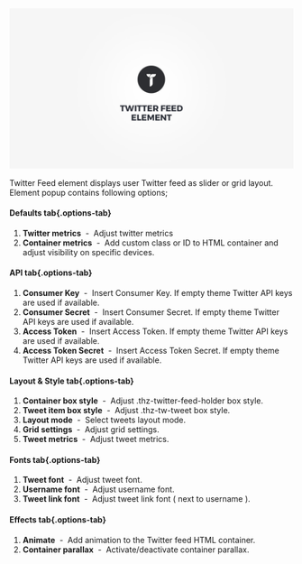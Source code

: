 <div class="thz-doc-image max">
<a class="thz-lightbox mfp-iframe" href="https://vimeo.com/302181969" data-mfp-title="Creatus WordPress Twitter Feed Element" data-modal-size="large">
	<img src="../../docs-media/splash-twitter-feed-element.jpg" alt="Creatus WordPress Theme Twitter Feed Element" />
</a>
</div>

Twitter Feed element displays user Twitter feed as slider or grid layout. Element popup contains following options;

#### Defaults tab{.options-tab}
1. __Twitter metrics__ &nbsp;-&nbsp; Adjust twitter metrics 
1. __Container metrics__ &nbsp;-&nbsp; Add custom class or ID to HTML container and adjust visibility on specific devices.

#### API tab{.options-tab}
1. __Consumer Key__ &nbsp;-&nbsp; Insert Consumer Key. If empty theme Twitter API keys are used if available.
1. __Consumer Secret__ &nbsp;-&nbsp; Insert Consumer Secret. If empty theme Twitter API keys are used if available.
1. __Access Token__ &nbsp;-&nbsp; Insert Access Token. If empty theme Twitter API keys are used if available.
1. __Access Token Secret__ &nbsp;-&nbsp; Insert Access Token Secret. If empty theme Twitter API keys are used if available.

#### Layout & Style tab{.options-tab}
1. __Container box style__ &nbsp;-&nbsp; Adjust .thz-twitter-feed-holder box style.
1. __Tweet item box style__ &nbsp;-&nbsp; Adjust .thz-tw-tweet box style.
1. __Layout mode__ &nbsp;-&nbsp; Select tweets layout mode.
1. __Grid settings__ &nbsp;-&nbsp; Adjust grid settings.
1. __Tweet metrics__ &nbsp;-&nbsp; Adjust tweet metrics.

#### Fonts tab{.options-tab}
1. __Tweet font__ &nbsp;-&nbsp; Adjust tweet font.
1. __Username font__ &nbsp;-&nbsp; Adjust username font.
1. __Tweet link font__ &nbsp;-&nbsp; Adjust tweet link font ( next to username ).

#### Effects tab{.options-tab}
1. __Animate__ &nbsp;-&nbsp; Add animation to the Twitter feed HTML container.
1. __Container parallax__ &nbsp;-&nbsp; Activate/deactivate container parallax.